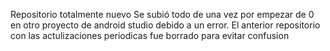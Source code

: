 Repositorio totalmente nuevo
Se subió todo de una vez por empezar de 0 en otro proyecto de android studio debido a un error.
El anterior repositorio con las actulizaciones periodicas fue borrado para evitar confusion
